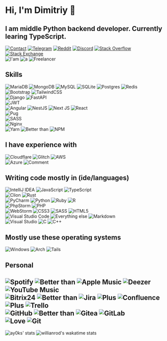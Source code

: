 # Hi, I'm Dimitriy :wave:
## I am middle Python backend developer. Currently learing TypeScript.
[![Contact](https://img.shields.io/badge/Gmail-D14836?style=for-the-badge&logo=gmail&logoColor=white)](https://short.zeronet.space/gmail)
[![Telegram](https://img.shields.io/badge/Telegram-2CA5E0?style=for-the-badge&logo=telegram&logoColor=white)](https://short.zeronet.space/telegram)
[![Reddit](https://img.shields.io/badge/Reddit-FF4500?style=for-the-badge&logo=reddit&logoColor=white)](https://short.zeronet.space/reddit)
[![Discord](https://img.shields.io/badge/KFC%20Foundation-%237289DA.svg?style=for-the-badge&logo=discord&logoColor=white)](https://short.zeronet.space/kfc)
[![Stack Overflow](https://img.shields.io/badge/-Stackoverflow-FE7A16?style=for-the-badge&logo=stack-overflow&logoColor=white)](https://short.zeronet.space/so)
[![Stack Exchange](https://img.shields.io/badge/StackExchange-%23ffffff.svg?style=for-the-badge&logo=StackExchange&logoColor=white)](https://short.zeronet.space/se)<br>
![I'am](https://img.shields.io/badge/-i'am-555566?style=for-the-badge)
![a](https://img.shields.io/badge/-a-555566?style=for-the-badge)
![Freelancer](https://img.shields.io/badge/Freelancer-29B2FE?style=for-the-badge&logo=Freelancer&logoColor=white)
## Skills
![MariaDB](https://img.shields.io/badge/MariaDB-003545?style=for-the-badge&logo=mariadb&logoColor=white)
![MongoDB](https://img.shields.io/badge/MongoDB-%234ea94b.svg?style=for-the-badge&logo=mongodb&logoColor=white)
![MySQL](https://img.shields.io/badge/mysql-%2300f.svg?style=for-the-badge&logo=mysql&logoColor=white)
![SQLite](https://img.shields.io/badge/sqlite-%2307405e.svg?style=for-the-badge&logo=sqlite&logoColor=white)
![Postgres](https://img.shields.io/badge/postgres-%23316192.svg?style=for-the-badge&logo=postgresql&logoColor=white)
![Redis](https://img.shields.io/badge/redis-%23DD0031.svg?style=for-the-badge&logo=redis&logoColor=white)<br>
![Bootstrap](https://img.shields.io/badge/bootstrap-%23563D7C.svg?style=for-the-badge&logo=bootstrap&logoColor=white)
![TailwindCSS](https://img.shields.io/badge/tailwindcss-%2338B2AC.svg?style=for-the-badge&logo=tailwind-css&logoColor=white)<br>
![Django](https://img.shields.io/badge/django-%23092E20.svg?style=for-the-badge&logo=django&logoColor=white)
![FastAPI](https://img.shields.io/badge/FastAPI-005571?style=for-the-badge&logo=fastapi)<br>
![JWT](https://img.shields.io/badge/JWT-black?style=for-the-badge&logo=JSON%20web%20tokens)<br>
![Angular](https://img.shields.io/badge/angular-%23DD0031.svg?style=for-the-badge&logo=angular&logoColor=white)
![NestJS](https://img.shields.io/badge/nestjs-%23E0234E.svg?style=for-the-badge&logo=nestjs&logoColor=white)
![Next JS](https://img.shields.io/badge/Next-black?style=for-the-badge&logo=next.js&logoColor=white)
![React](https://img.shields.io/badge/react-%2320232a.svg?style=for-the-badge&logo=react&logoColor=%2361DAFB)<br>
![Pug](https://img.shields.io/badge/Pug-FFF?style=for-the-badge&logo=pug&logoColor=A86454)<br>
![SASS](https://img.shields.io/badge/SASS-hotpink.svg?style=for-the-badge&logo=SASS&logoColor=white)<br>
![Nginx](https://img.shields.io/badge/nginx-%23009639.svg?style=for-the-badge&logo=nginx&logoColor=white)<br>
![Yarn](https://img.shields.io/badge/yarn-%232C8EBB.svg?style=for-the-badge&logo=yarn&logoColor=white)
![Better than](https://img.shields.io/badge/-%3E-555566?style=for-the-badge)
![NPM](https://img.shields.io/badge/NPM-%23000000.svg?style=for-the-badge&logo=npm&logoColor=white)
## I have experience with
![Cloudflare](https://img.shields.io/badge/Cloudflare-F38020?style=for-the-badge&logo=Cloudflare&logoColor=white)
![Glitch](https://img.shields.io/badge/glitch-%233333FF.svg?style=for-the-badge&logo=glitch&logoColor=white)
![AWS](https://img.shields.io/badge/AWS-%23FF9900.svg?style=for-the-badge&logo=amazon-aws&logoColor=white)<br>
![Azure](https://img.shields.io/badge/azure-%230072C6.svg?style=for-the-badge&logo=microsoftazure&logoColor=white)
![Comment](https://img.shields.io/badge/-azure%20is%20also%20good,%20but%20haven't%20tried%20it%20yet-555566?style=for-the-badge)
## Writing code mostly in (ide/languages)
![IntelliJ IDEA](https://img.shields.io/badge/IntelliJIDEA-000000.svg?style=for-the-badge&logo=intellij-idea&logoColor=white)
![JavaScript](https://img.shields.io/badge/javascript-%23323330.svg?style=for-the-badge&logo=javascript&logoColor=%23F7DF1E)
![TypeScript](https://img.shields.io/badge/typescript-%23007ACC.svg?style=for-the-badge&logo=typescript&logoColor=white)<br>
![Clion](https://img.shields.io/badge/clion-000000?style=for-the-badge&logo=clion)
![Rust](https://img.shields.io/badge/rust-%23000000.svg?style=for-the-badge&logo=rust&logoColor=white)<br>
![PyCharm](https://img.shields.io/badge/pycharm-143?style=for-the-badge&logo=pycharm&logoColor=black&color=black&labelColor=green)
![Python](https://img.shields.io/badge/python-3670A0?style=for-the-badge&logo=python&logoColor=ffdd54)
![Ruby](https://img.shields.io/badge/ruby-%23CC342D.svg?style=for-the-badge&logo=ruby&logoColor=white)
![R](https://img.shields.io/badge/r-%23276DC3.svg?style=for-the-badge&logo=r&logoColor=white)<br>
![PhpStorm](https://img.shields.io/badge/phpstorm-143?style=for-the-badge&logo=phpstorm&logoColor=black&color=black&labelColor=darkorchid)
![PHP](https://img.shields.io/badge/php-%23777BB4.svg?style=for-the-badge&logo=php&logoColor=white)<br>
![WebStorm](https://img.shields.io/badge/webstorm-143?style=for-the-badge&logo=webstorm&logoColor=white&color=black)
![CSS3](https://img.shields.io/badge/css3-%231572B6.svg?style=for-the-badge&logo=css3&logoColor=white)
![SASS](https://img.shields.io/badge/SASS-hotpink.svg?style=for-the-badge&logo=SASS&logoColor=white)
![HTML5](https://img.shields.io/badge/html5-%23E34F26.svg?style=for-the-badge&logo=html5&logoColor=white)<br>
![Visual Studio Code](https://img.shields.io/badge/Visual%20Studio%20Code-0078d7.svg?style=for-the-badge&logo=visual-studio-code&logoColor=white)
![Everything else](https://img.shields.io/badge/-everything%20else-555566?style=for-the-badge)
![Markdown](https://img.shields.io/badge/markdown-%23000000.svg?style=for-the-badge&logo=markdown&logoColor=white)<br>
![Visual Studio](https://img.shields.io/badge/Visual%20Studio-5C2D91.svg?style=for-the-badge&logo=visual-studio&logoColor=white)
![C](https://img.shields.io/badge/c-%2300599C.svg?style=for-the-badge&logo=c&logoColor=white)
![C++](https://img.shields.io/badge/c++-%2300599C.svg?style=for-the-badge&logo=c%2B%2B&logoColor=white)
## Mostly use these operating systems
![Windows](https://img.shields.io/badge/Windows-0078D6?style=for-the-badge&logo=windows&logoColor=white)
![Arch](https://img.shields.io/badge/Arch%20Linux-1793D1?logo=arch-linux&logoColor=fff&style=for-the-badge)
![Tails](https://img.shields.io/badge/Tails%20-56347C?&style=for-the-badge&logo=tails&logoColor=white)
## Personal
![Spotify](https://img.shields.io/badge/Spotify-1ED760?style=for-the-badge&logo=spotify&logoColor=white)
![Better than](https://img.shields.io/badge/-%3E-555566?style=for-the-badge)
![Apple Music](https://img.shields.io/badge/Apple_Music-9933CC?style=for-the-badge&logo=apple-music&logoColor=white)
![Deezer](https://img.shields.io/badge/Deezer-FEAA2D?style=for-the-badge&logo=deezer&logoColor=white)
![YouTube Music](https://img.shields.io/badge/YouTube_Music-FF0000?style=for-the-badge&logo=youtube-music&logoColor=white)<br>
![Bitrix24](https://img.shields.io/badge/bitrix24-cyan?&style=for-the-badge)
![Better than](https://img.shields.io/badge/-%3E-555566?style=for-the-badge)
![Jira](https://img.shields.io/badge/jira-%230A0FFF.svg?style=for-the-badge&logo=jira&logoColor=white)
![Plus](https://img.shields.io/badge/-+-555566?style=for-the-badge)
![Confluence](https://img.shields.io/badge/confluence-%23172BF4.svg?style=for-the-badge&logo=confluence&logoColor=white)
![Plus](https://img.shields.io/badge/-+-555566?style=for-the-badge)
![Trello](https://img.shields.io/badge/Trello-%23026AA7.svg?style=for-the-badge&logo=Trello&logoColor=white)<br>
![GitHub](https://img.shields.io/badge/github-%23121011.svg?style=for-the-badge&logo=github&logoColor=white)
![Better than](https://img.shields.io/badge/-%3E-555566?style=for-the-badge)
![Gitea](https://img.shields.io/badge/Gitea-34495E?style=for-the-badge&logo=gitea&logoColor=5D9425)
![GitLab](https://img.shields.io/badge/gitlab-%23181717.svg?style=for-the-badge&logo=gitlab&logoColor=white)<br>
![Love](https://img.shields.io/badge/%E2%9D%A4%EF%B8%8F-ff00ff.svg?&style=for-the-badge)
![Git](https://img.shields.io/badge/git-%23F05033.svg?style=for-the-badge&logo=git&logoColor=white)
-----
![ay0ks' stats](https://github-readme-stats.vercel.app/api?username=ay0ks&show_icons=true&theme=radical)
![willianrod's wakatime stats](https://github-readme-stats.vercel.app/api/wakatime?username=ay0ks&theme=radical&show_icons=true)
